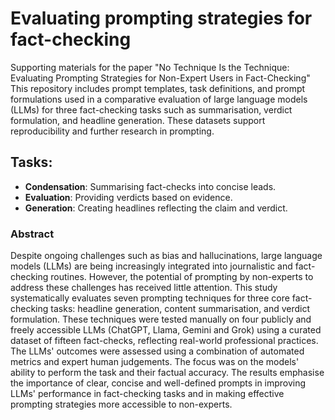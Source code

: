 # Evaluating prompting strategies for fact-checking
Supporting materials for the paper "No Technique Is the Technique: Evaluating Prompting Strategies for Non-Expert Users in Fact-Checking" This repository includes prompt templates, task definitions, and prompt formulations used in a comparative evaluation of large language models (LLMs) for three fact-checking tasks such as summarisation, verdict formulation, and headline generation. These datasets support reproducibility and further research in prompting.
## Tasks:
- **Condensation**: Summarising fact-checks into concise leads.
- **Evaluation**: Providing verdicts based on evidence.
- **Generation**: Creating headlines reflecting the claim and verdict.

### Abstract
Despite ongoing challenges such as bias and hallucinations, large language models (LLMs) are being increasingly integrated into journalistic and fact-checking routines. However, the potential of prompting by non-experts to address these challenges has received little attention. This study systematically evaluates seven prompting techniques for three core fact-checking tasks: headline generation, content summarisation, and verdict formulation. These techniques were tested manually on four publicly and freely accessible LLMs (ChatGPT, Llama, Gemini and Grok) using a curated dataset of fifteen fact-checks, reflecting real-world professional practices. The LLMs' outcomes were assessed using a combination of automated metrics and expert human judgements. The focus was on the models' ability to perform the task and their factual accuracy. The results emphasise the importance of clear, concise and well-defined prompts in improving LLMs' performance in fact-checking tasks and in making effective prompting strategies more accessible to non-experts.


